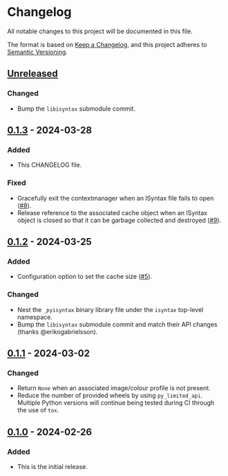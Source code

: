 # Changelog

All notable changes to this project will be documented in this file.

The format is based on [Keep a Changelog](https://keepachangelog.com/en/1.1.0/),
and this project adheres to [Semantic Versioning](https://semver.org/spec/v2.0.0.html).

## [Unreleased]

### Changed

- Bump the `libisyntax` submodule commit.

## [0.1.3] - 2024-03-28

### Added

- This CHANGELOG file.

### Fixed

- Gracefully exit the contextmanager when an ISyntax file fails to open
  ([#8](https://github.com/anibali/pyisyntax/issues/8)).
- Release reference to the associated cache object when an ISyntax object is closed
  so that it can be garbage collected and destroyed
  ([#9](https://github.com/anibali/pyisyntax/issues/9)).

## [0.1.2] - 2024-03-25

### Added

- Configuration option to set the cache size
  ([#5](https://github.com/anibali/pyisyntax/issues/5)).

### Changed

- Nest the `_pyisyntax` binary library file under the `isyntax` top-level
  namespace.
- Bump the `libisyntax` submodule commit and match their API changes
  (thanks @erikogabrielsson).

## [0.1.1] - 2024-03-02

### Changed

- Return `None` when an associated image/colour profile is not present.
- Reduce the number of provided wheels by using `py_limited_api`.
  Multiple Python versions will continue being tested during CI through
  the use of `tox`.

## [0.1.0] - 2024-02-26

### Added

- This is the initial release.

[unreleased]: https://github.com/anibali/pyisyntax/compare/v0.1.3...HEAD
[0.1.3]: https://github.com/anibali/pyisyntax/compare/v0.1.2...v0.1.3
[0.1.2]: https://github.com/anibali/pyisyntax/compare/v0.1.1...v0.1.2
[0.1.1]: https://github.com/anibali/pyisyntax/compare/v0.1.0...v0.1.1
[0.1.0]: https://github.com/anibali/pyisyntax/releases/tag/v0.1.0

